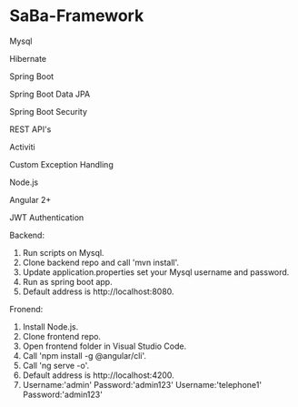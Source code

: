 # SaBa-Framework

Mysql

Hibernate

Spring Boot

Spring Boot Data JPA

Spring Boot Security

REST API's

Activiti

Custom Exception Handling

Node.js

Angular 2+ 

JWT Authentication

Backend:
 1. Run scripts on Mysql.
 2. Clone backend repo and call 'mvn install'.
 3. Update application.properties set your Mysql username and password.
 4. Run as spring boot app.
 5. Default address is http://localhost:8080.

Fronend:
 1. Install Node.js.
 2. Clone frontend repo.
 3. Open frontend folder in Visual Studio Code.
 4. Call 'npm install -g @angular/cli'.
 5. Call 'ng serve -o'.
 6. Default address is http://localhost:4200.
 7. Username:'admin' Password:'admin123' Username:'telephone1' Password:'admin123' 
